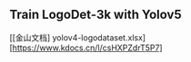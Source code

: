 ## Train LogoDet-3k with Yolov5 

[[金山文档] yolov4-logodataset.xlsx][https://www.kdocs.cn/l/csHXPZdrT5P7]

